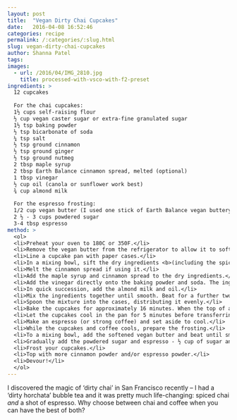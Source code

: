 ```yaml
---
layout: post
title:  "Vegan Dirty Chai Cupcakes"
date:   2016-04-08 16:52:46
categories: recipe
permalink: /:categories/:slug.html
slug: vegan-dirty-chai-cupcakes
author: Shanna Patel
tags: 
images: 
  - url: /2016/04/IMG_2810.jpg
    title: processed-with-vsco-with-f2-preset
ingredients: >
  12 cupcakes 
  
  For the chai cupcakes:
  1½ cups self-raising flour
  ½ cup vegan caster sugar or extra-fine granulated sugar
  1½ tsp baking powder
  ½ tsp bicarbonate of soda
  ¼ tsp salt
  ½ tsp ground cinnamon
  ½ tsp ground ginger
  ½ tsp ground nutmeg
  2 tbsp maple syrup
  2 tbsp Earth Balance cinnamon spread, melted (optional)
  1 tbsp vinegar
  ½ cup oil (canola or sunflower work best)
  ¾ cup almond milk
  
  For the espresso frosting:
  1/2 cup vegan butter (I used one stick of Earth Balance vegan buttery sticks)
  2 ½ - 3 cups powdered sugar 
  3-4 tbsp espresso
method: >
  <ol>
  <li>Preheat your oven to 180C or 350F.</li>
  <li>Remove the vegan butter from the refrigerator to allow it to soften.</li>
  <li>Line a cupcake pan with paper cases.</li>
  <li>In a mixing bowl, sift the dry ingredients <b>(including the spices)</b></li>
  <li>Melt the cinnamon spread if using it.</li>
  <li>Add the maple syrup and cinnamon spread to the dry ingredients.</li>
  <li>Add the vinegar directly onto the baking powder and soda. The ingredients will react and you’ll see lots of bubbles. This is exactly what you’re looking for.</li>
  <li>In quick succession, add the almond milk and oil.</li>
  <li>Mix the ingredients together until smooth. Beat for a further two minutes.</li>
  <li>Spoon the mixture into the cases, distributing it evenly.</li>
  <li>Bake the cupcakes for approximately 16 minutes. When the top of a cupcake is pressed gently, it should bounce back up. If it doesn’t, bake for a further 2 minutes, until it does bounce back.</li>
  <li>Let the cupcakes cool in the pan for 5 minutes before transferring to a wire rack.</li>
  <li>Make an espresso (or strong coffee) and set aside to cool.</li>
  <li>While the cupcakes and coffee cools, prepare the frosting.</li>
  <li>To a mixing bowl, add the softened vegan butter and beat until smooth.</li>
  <li>Gradually add the powdered sugar and espresso - ½ cup of sugar and 1 tbsp of espresso at a time, until you have a smooth buttercream texture</li>
  <li>Frost your cupcakes.</li>
  <li>Top with more cinnamon powder and/or espresso powder.</li>
  <li>Devour!</li>
  </ol>
---
```

<p>I discovered the magic of ‘dirty chai’ in San Francisco recently – I had a ‘dirty horchata’ bubble tea and it was pretty much life-changing: spiced chai <em>and</em> a shot of espresso. Why choose between chai and coffee when you can have the best of both?</p>

